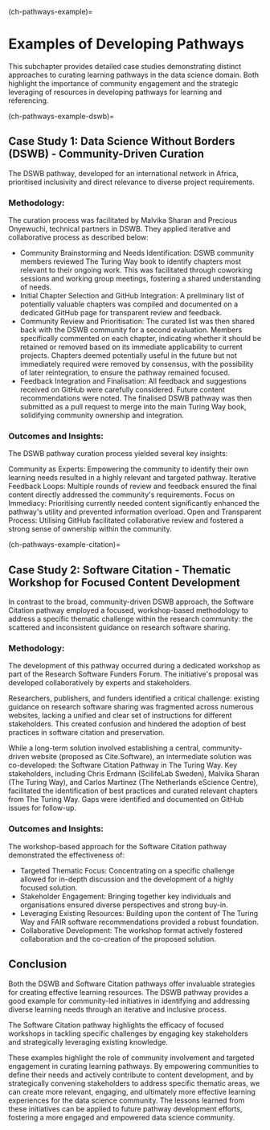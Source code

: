 (ch-pathways-example)=
# Examples of Developing Pathways

This subchapter provides detailed case studies demonstrating distinct approaches to curating learning pathways in the data science domain. Both highlight the importance of community engagement and the strategic leveraging of resources in developing pathways for learning and referencing.

(ch-pathways-example-dswb)=
## Case Study 1: Data Science Without Borders (DSWB) - Community-Driven Curation

The DSWB pathway, developed for an international network in Africa, prioritised inclusivity and direct relevance to diverse project requirements.

### Methodology:

The curation process was facilitated by Malvika Sharan and Precious Onyewuchi, technical partners in DSWB. They applied iterative and collaborative process as described below:

- Community Brainstorming and Needs Identification: DSWB community members reviewed The Turing Way book to identify chapters most relevant to their ongoing work. This was facilitated through coworking sessions and working group meetings, fostering a shared understanding of needs.
- Initial Chapter Selection and GitHub Integration: A preliminary list of potentially valuable chapters was compiled and documented on a dedicated GitHub page for transparent review and feedback.
- Community Review and Prioritisation: The curated list was then shared back with the DSWB community for a second evaluation. Members specifically commented on each chapter, indicating whether it should be retained or removed based on its immediate applicability to current projects. Chapters deemed potentially useful in the future but not immediately required were removed by consensus, with the possibility of later reintegration, to ensure the pathway remained focused.
- Feedback Integration and Finalisation: All feedback and suggestions received on GitHub were carefully considered. Future content recommendations were noted. The finalised DSWB pathway was then submitted as a pull request to merge into the main Turing Way book, solidifying community ownership and integration.

### Outcomes and Insights:

The DSWB pathway curation process yielded several key insights:

Community as Experts: Empowering the community to identify their own learning needs resulted in a highly relevant and targeted pathway.
Iterative Feedback Loops: Multiple rounds of review and feedback ensured the final content directly addressed the community's requirements.
Focus on Immediacy: Prioritising currently needed content significantly enhanced the pathway's utility and prevented information overload.
Open and Transparent Process: Utilising GitHub facilitated collaborative review and fostered a strong sense of ownership within the community.

(ch-pathways-example-citation)=
## Case Study 2: Software Citation - Thematic Workshop for Focused Content Development

In contrast to the broad, community-driven DSWB approach, the Software Citation pathway employed a focused, workshop-based methodology to address a specific thematic challenge within the research community: the scattered and inconsistent guidance on research software sharing.

### Methodology:

The development of this pathway occurred during a dedicated workshop as part of the Research Software Funders Forum. The initiative's proposal was developed collaboratively by experts and stakeholders.

Researchers, publishers, and funders identified a critical challenge: existing guidance on research software sharing was fragmented across numerous websites, lacking a unified and clear set of instructions for different stakeholders. This created confusion and hindered the adoption of best practices in software citation and preservation.

While a long-term solution involved establishing a central, community-driven website (proposed as Cite.Software), an intermediate solution was co-developed: the Software Citation Pathway in The Turing Way. Key stakeholders, including Chris Erdmann (ScilifeLab Sweden), Malvika Sharan (The Turing Way), and Carlos Martinez (The Netherlands eScience Centre), facilitated the identification of best practices and curated relevant chapters from The Turing Way. Gaps were identified and documented on GitHub issues for follow-up.

### Outcomes and Insights:

The workshop-based approach for the Software Citation pathway demonstrated the effectiveness of:

- Targeted Thematic Focus: Concentrating on a specific challenge allowed for in-depth discussion and the development of a highly focused solution.
- Stakeholder Engagement: Bringing together key individuals and organisations ensured diverse perspectives and strong buy-in.
- Leveraging Existing Resources: Building upon the content of The Turing Way and FAIR software recommendations provided a robust foundation.
- Collaborative Development: The workshop format actively fostered collaboration and the co-creation of the proposed solution.

## Conclusion

Both the DSWB and Software Citation pathways offer invaluable strategies for creating effective learning resources. The DSWB pathway provides a good example for community-led initiatives in identifying and addressing diverse learning needs through an iterative and inclusive process. 

The Software Citation pathway highlights the efficacy of focused workshops in tackling specific challenges by engaging key stakeholders and strategically leveraging existing knowledge.

These examples highlight the role of community involvement and targeted engagement in curating learning pathways. By empowering communities to define their needs and actively contribute to content development, and by strategically convening stakeholders to address specific thematic areas, we can create more relevant, engaging, and ultimately more effective learning experiences for the data science community. The lessons learned from these initiatives can be applied to future pathway development efforts, fostering a more engaged and empowered data science community.
